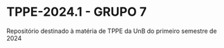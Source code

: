 # TPPE-2024.1 - GRUPO 7
Repositório destinado à matéria de TPPE da UnB do primeiro semestre de 2024
